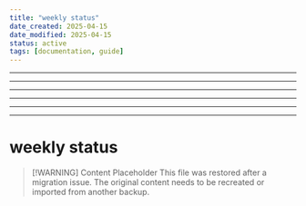 ```yaml
---
title: "weekly status"
date_created: 2025-04-15
date_modified: 2025-04-15
status: active
tags: [documentation, guide]
---
```


---

---

---

---

---

---

# weekly status

> [\!WARNING] Content Placeholder
> This file was restored after a migration issue. The original content needs to be recreated or imported from another backup.

